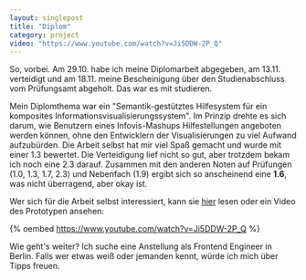 ```yaml
---
layout: singlepost
title: "Diplom"
category: project
video: "https://www.youtube.com/watch?v=Ji5DDW-2P_Q"
---
```


So, vorbei. Am 29.10. habe ich meine Diplomarbeit abgegeben, am 13.11. verteidigt und am 18.11. meine Bescheinigung über den Studienabschluss vom Prüfungsamt abgeholt. Das war es mit studieren.

Mein Diplomthema war ein "Semantik-gestütztes Hilfesystem für ein komposites Informationsvisualisierungssystem". Im Prinzip drehte es sich darum, wie Benutzern eines Infovis-Mashups Hilfestellungen angeboten werden können, ohne den Entwicklern der Visualisierungen zu viel Aufwand aufzubürden. Die Arbeit selbst hat mir viel Spaß gemacht und wurde mit einer 1.3 bewertet. Die Verteidigung lief nicht so gut, aber trotzdem bekam ich noch eine 2.3 darauf. Zusammen mit den anderen Noten auf Prüfungen (1.0, 1.3, 1.7, 2.3) und Nebenfach (1.9) ergibt sich so anscheinend eine **1.6**, was nicht überragend, aber okay ist.

Wer sich für die Arbeit selbst interessiert, kann sie [hier]( {{site.url}}/media/text/DA_Nikolaus_Piccolotto_TUD.pdf ) lesen oder ein Video des Prototypen ansehen:

{% oembed https://www.youtube.com/watch?v=Ji5DDW-2P_Q %}

Wie geht's weiter? Ich suche eine Anstellung als Frontend Engineer in Berlin. Falls wer etwas weiß oder jemanden kennt, würde ich mich über Tipps freuen.